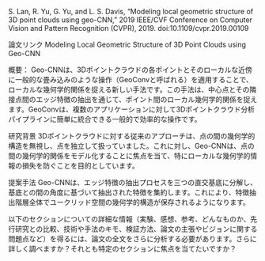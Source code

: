 S. Lan, R. Yu, G. Yu, and L. S. Davis, “Modeling local geometric structure of 3D point clouds using geo-CNN,” 2019 IEEE/CVF Conference on Computer Vision and Pattern Recognition (CVPR), 2019. doi:10.1109/cvpr.2019.00109 

論文リンク
Modeling Local Geometric Structure of 3D Point Clouds using Geo-CNN

概要：
Geo-CNNは、3Dポイントクラウドの各ポイントとそのローカルな近傍に一般的な畳み込みのような操作（GeoConvと呼ばれる）を適用することで、ローカルな幾何学的関係を捉える新しい手法です。この手法は、中心点とその隣接点間のエッジ特徴の抽出を通じて、ポイント間のローカル幾何学的関係を捉えます。GeoConvは、複数のアプリケーションに対して3Dポイントクラウド分析パイプラインに簡単に統合できる一般的で効率的な操作です。

研究背景
3Dポイントクラウドに対する従来のアプローチは、点の間の幾何学的構造を無視し、点を独立して扱っていました。これに対し、Geo-CNNは、点の間の幾何学的関係をモデル化することに焦点を当て、特にローカルな幾何学的情報の損失を防ぐことを目的としています。

提案手法
Geo-CNNは、エッジ特徴の抽出プロセスを三つの直交基底に分解し、基底との間の角度に基づいて抽出された特徴を集約します。これにより、特徴抽出階層全体でユークリッド空間の幾何学的構造が保存されるようになります。

以下のセクションについての詳細な情報（実験、感想、参考、どんなものか、先行研究との比較、技術や手法のキモ、検証方法、論文の主張やビジョンに関する問題点など）を得るには、論文の全文をさらに分析する必要があります。さらに詳しく調べますか？それとも特定のセクションに焦点を当てたいですか？